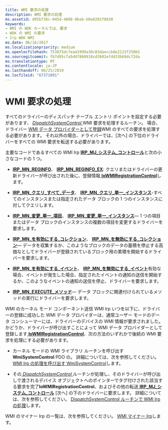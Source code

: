 ```yaml
---
title: WMI 要求の処理
description: WMI 要求の処理
ms.assetid: d95b736c-045d-4888-8bab-b0a6201f8830
keywords:
- WMI の WDK カーネルでは、要求
- WDK の WMI の要求
- Irp WDK WMI
ms.date: 06/16/2017
ms.localizationpriority: medium
ms.openlocfilehash: 753875dc7ea41999a30c83daeccb8e2122f258b5
ms.sourcegitcommit: fb7d95c7a5d47860918cd3602efdd33b69dcf2da
ms.translationtype: MT
ms.contentlocale: ja-JP
ms.lasthandoff: 06/25/2019
ms.locfileid: "67371891"
---
```

# <a name="handling-wmi-requests"></a>WMI 要求の処理





すべてのドライバーのディスパッチ テーブル エントリ ポイントを設定する必要があります、 [ *DispatchSystemControl* ](https://docs.microsoft.com/windows-hardware/drivers/ddi/content/wdm/nc-wdm-driver_dispatch) WMI 要求を処理するルーチン。 場合、ドライバー [WMI データ プロバイダーとして登録](registering-as-a-wmi-data-provider.md)WMI のすべての要求を処理する必要があります。 それ以外の場合、ドライバーでは、[次へ] の下位のドライバーをすべての WMI 要求を転送する必要があります。

主要なコードであるすべての WMI Irp [ **IRP\_MJ\_システム\_コントロール**](https://docs.microsoft.com/windows-hardware/drivers/kernel/irp-mj-system-control)と次の小さなコードの 1 つ。

-   [**IRP\_MN\_REGINFO**](irp-mn-reginfo.md)、 [ **IRP\_MN\_REGINFO\_EX**](irp-mn-reginfo-ex.md): クエリまたはドライバーの更新ドライバーが呼び出された後に、登録情報[ **IoWMIRegistrationControl**](https://docs.microsoft.com/windows-hardware/drivers/ddi/content/wdm/nf-wdm-iowmiregistrationcontrol)します。

-   [**IRP\_MN\_クエリ\_すべて\_データ**](irp-mn-query-all-data.md)、 [ **IRP\_MN\_クエリ\_単一\_インスタンス**](irp-mn-query-single-instance.md)-すべてのインスタンスまたは指定されたデータ ブロックの 1 つのインスタンスに対してクエリします。

-   [**IRP\_MN\_変更\_単一\_項目**](irp-mn-change-single-item.md)、 [ **IRP\_MN\_変更\_単一\_インスタンス**](irp-mn-change-single-instance.md)— 1 つの項目またはデータ ブロックのインスタンスの複数の項目を変更するドライバーを要求します。

-   [**IRP\_MN\_を有効にする\_コレクション**](irp-mn-enable-collection.md)、 [ **IRP\_MN\_を無効にする\_コレクション**](irp-mn-disable-collection.md)— データを収集するか、このようなブロックのデータの蓄積を停止する高価なとしてドライバーが登録されているブロック用の累積を開始するドライバーを要求します。

-   [**IRP\_MN\_を有効にする\_イベント**](irp-mn-enable-events.md)、 [ **IRP\_MN\_を無効にする\_イベント**](irp-mn-disable-events.md)有効な場合、イベントが発生した場合、指定されたイベントの通知の送信を開始するか、このようなイベントの通知の送信を停止、ドライバーを要求します。

-   [**IRP\_MN\_EXECUTE\_メソッド**](irp-mn-execute-method.md)— データ ブロックに関連付けられているメソッドの実行にドライバーを要求します。

WMI のカーネル モード コンポーネント送信 WMI Irp いつを以下に、ドライバーの登録に成功した WMI データ プロバイダーは、通常ユーザー モードのデータ コンシューマーには、ドライバーのデバイスの WMI 情報が要求されました。 かどうか、ドライバーが呼び出すことによって WMI データ プロバイダーとして登録します[ **IoWMIRegistrationControl**](https://docs.microsoft.com/windows-hardware/drivers/ddi/content/wdm/nf-wdm-iowmiregistrationcontrol)、次の方法のいずれかで後続の WMI 要求を処理にする必要があります。

-   カーネル モードの WMI ライブラリ ルーチンを呼び出す**WmiSystemControl** PDO の。 詳細については、次を参照してください。 [WMI Irp の処理を呼び出す WmiSystemControl](calling-wmisystemcontrol-to-handle-wmi-irps.md)します。

-   その[ *DispatchSystemControl* ](https://docs.microsoft.com/windows-hardware/drivers/ddi/content/wdm/nc-wdm-driver_dispatch)ルーチンが処理し、そのドライバーが呼び出しで渡されるデバイス オブジェクトへのポインターでタグ付けされた該当する要求を完了**IoWMIRegistrationControl**、およびその他の転送[ **IRP\_MJ\_システム\_コントロール**](https://docs.microsoft.com/windows-hardware/drivers/kernel/irp-mj-system-control) [次へ] の下のドライバーに要求します。 詳細については、次を参照してください。 [DispatchSystemControl ルーチンで WMI Irp の処理](processing-wmi-irps-in-a-dispatchsystemcontrol-routine.md)します。

WMI のマイナー Irp の一覧は、次を参照してください。 [WMI マイナー Irp](wmi-minor-irps.md)します。 

 




